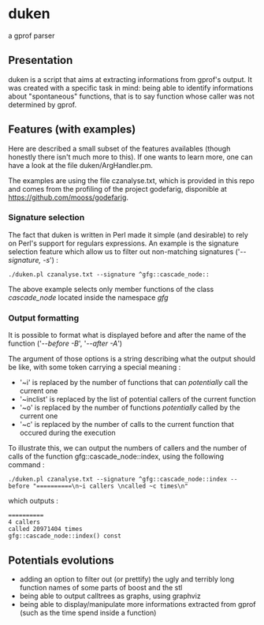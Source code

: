 # duken
a gprof parser

## Presentation

duken is a script that aims at extracting informations from gprof's output. It was created with a specific task in mind: being able to identify informations about "spontaneous" functions, that is to say function whose caller was not determined by gprof.

## Features (with examples)

Here are described a small subset of the features availables (though honestly there isn't much more to this). If one wants to learn more, one can have a look at the file duken/ArgHandler.pm.

The examples are using the file czanalyse.txt, which is provided in this repo and comes from the profiling of the project godefarig, disponible at <https://github.com/mooss/godefarig>.

### Signature selection

The fact that duken is written in Perl made it simple (and desirable) to rely on Perl's support for regulars expressions.
An example is the signature selection feature which allow us to filter out non-matching signatures ('*--signature, -s*') :

`./duken.pl czanalyse.txt --signature ^gfg::cascade_node::`

The above example selects only member functions of the class *cascade_node* located inside the namespace *gfg*

### Output formatting

It is possible to format what is displayed before and after the name of the function ('*--before -B*', '*--after -A*')

The argument of those options is a string describing what the output should be like, with some token carrying a special meaning :
- '~i' is replaced by the number of functions that can *potentially* call the current one
- '~inclist' is replaced by the list of potential callers of the current function
- '~o' is replaced by the number of functions *potentially* called by the current one
- '~c' is replaced by the number of calls to the current function that occured during the execution

To illustrate this, we can output the numbers of callers and the number of calls of the function gfg::cascade_node::index, using the following command :

`./duken.pl czanalyse.txt --signature ^gfg::cascade_node::index --before "==========\n~i callers \ncalled ~c times\n"`

which outputs :
```
==========
4 callers
called 20971404 times
gfg::cascade_node::index() const
```

## Potentials evolutions
- adding an option to filter out (or prettify) the ugly and terribly long function names of some parts of boost and the stl
- being able to output calltrees as graphs, using graphviz
- being able to display/manipulate more informations extracted from gprof (such as the time spend inside a function)
